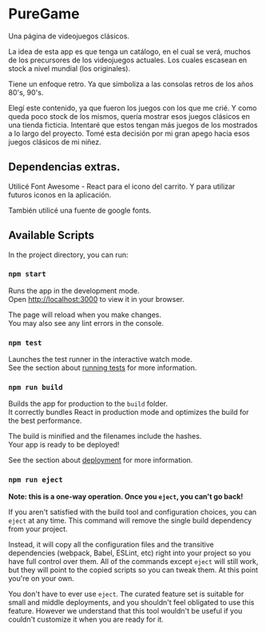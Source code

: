 # PureGame

Una página de videojuegos clásicos. 

La idea de esta app es que tenga un catálogo, en el cual se verá, muchos de los precursores de los videojuegos actuales. Los cuales escasean en stock a nivel mundial (los originales). 

Tiene un enfoque retro. Ya que simboliza a las consolas retros de los años 80's, 90's.

Elegí este contenido, ya que fueron los juegos con los que me crié. Y como queda poco stock de los mismos, quería mostrar esos juegos clásicos en una tienda ficticia. Intentaré que estos tengan más juegos de los mostrados a lo largo del proyecto. Tomé esta decisión por mi gran apego hacia esos juegos clásicos de mi niñez.

## Dependencias extras. 

Utilicé Font Awesome - React para el icono del carrito. Y para utilizar futuros iconos en la aplicación.

También utilicé una fuente de google fonts.


## Available Scripts

In the project directory, you can run:

### `npm start`

Runs the app in the development mode.\
Open [http://localhost:3000](http://localhost:3000) to view it in your browser.

The page will reload when you make changes.\
You may also see any lint errors in the console.

### `npm test`

Launches the test runner in the interactive watch mode.\
See the section about [running tests](https://facebook.github.io/create-react-app/docs/running-tests) for more information.

### `npm run build`

Builds the app for production to the `build` folder.\
It correctly bundles React in production mode and optimizes the build for the best performance.

The build is minified and the filenames include the hashes.\
Your app is ready to be deployed!

See the section about [deployment](https://facebook.github.io/create-react-app/docs/deployment) for more information.

### `npm run eject`

**Note: this is a one-way operation. Once you `eject`, you can't go back!**

If you aren't satisfied with the build tool and configuration choices, you can `eject` at any time. This command will remove the single build dependency from your project.

Instead, it will copy all the configuration files and the transitive dependencies (webpack, Babel, ESLint, etc) right into your project so you have full control over them. All of the commands except `eject` will still work, but they will point to the copied scripts so you can tweak them. At this point you're on your own.

You don't have to ever use `eject`. The curated feature set is suitable for small and middle deployments, and you shouldn't feel obligated to use this feature. However we understand that this tool wouldn't be useful if you couldn't customize it when you are ready for it.

